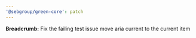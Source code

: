 ```yaml
---
'@sebgroup/green-core': patch
---
```


**Breadcrumb:** Fix the failing test issue move aria current to the current item
